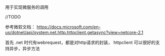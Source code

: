 用于实现微服务的调用

//TODO

参考微软文档：
https://docs.microsoft.com/en-us/dotnet/api/system.net.http.httpclient.getasync?view=netcore-2.1


首先
.net 时代有webrequest，都是对http请求的封装，
httpclient 可以很好的支持异步，异步方法
